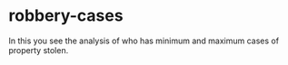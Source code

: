# robbery-cases

In this you see the analysis of who has minimum and maximum cases of property stolen. 
